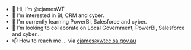 - 👋 Hi, I’m @cjamesWT
- 👀 I’m interested in BI, CRM and cyber.
- 🌱 I’m currently learning PowerBI, Salesforce and cyber.
- 💞️ I’m looking to collaborate on Local Government, PowerBI, Salesforce and cyber...
- 📫 How to reach me ... via cjames@wtcc.sa.gov.au

<!---
cjamesWT/cjamesWT is a ✨ special ✨ repository because its `README.md` (this file) appears on your GitHub profile.
You can click the Preview link to take a look at your changes.
--->
